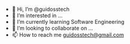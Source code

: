 - 👋 Hi, I’m @guidosstech
- 👀 I’m interested in ...
- 🌱 I’m currently learning Software Engineering
- 💞️ I’m looking to collaborate on ...
- 📫 How to reach me guidosstech@gmail.com 

<!---
guidosstech/guidosstech is a ✨ special ✨ repository because its `README.md` (this file) appears on your GitHub profile.
You can click the Preview link to take a look at your changes.
--->
